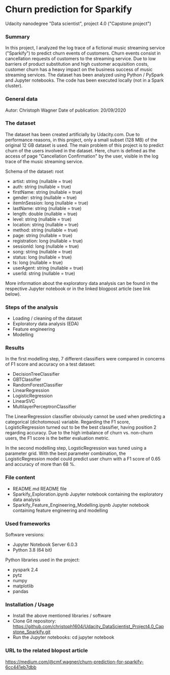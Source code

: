 # Churn prediction for Sparkify

Udacity nanodegree "Data scientist", project 4.0 ("Capstone project")

### Summary

In this project, I analyzed the log trace of a fictional music streaming service ("Sparkify") to predict churn events of customers. 
Churn events consist in cancellation requests of customers to the streaming service. Due to low barriers of product substitution and high customer acquisition costs, 
customer churn has a heavy impact on the business success of music streaming services. 
The dataset has been analyzed using Python / PySpark and Jupyter notebooks. The code has been executed locally (not in a Spark cluster). 

### General data

Autor: Christoph Wagner
Date of publication: 20/09/2020

### The dataset

The dataset has been created artificially by Udacity.com. Due to performance reasons, in this project, only a small subset (128 MB) of the original 12 GB dataset is used. 
The main problem of this project is to predict churn of the users involved in the dataset. 
Here, churn is defined as the access of page "Cancellation Confirmation" by the user, visible in the log trace of the music streaming service. 

Schema of the dataset:
root
- artist: string (nullable = true)
- auth: string (nullable = true)
- firstName: string (nullable = true)
- gender: string (nullable = true)
- itemInSession: long (nullable = true)
- lastName: string (nullable = true)
- length: double (nullable = true)
- level: string (nullable = true)
- location: string (nullable = true)
- method: string (nullable = true)
- page: string (nullable = true)
- registration: long (nullable = true)
- sessionId: long (nullable = true)
- song: string (nullable = true)
- status: long (nullable = true)
- ts: long (nullable = true)
- userAgent: string (nullable = true)
- userId: string (nullable = true)
 
More information about the exploratory data analysis can be found in the respective Jupyter notebook or in the linked blogpost article (see link below). 
 
### Steps of the analysis
- Loading / cleaning of the dataset
- Exploratory data analysis (EDA)
- Feature engineering
- Modelling

### Results
In the first modelling step, 7 different classifiers were compared in concerns of F1 score and accuracy on a test dataset:

* DecisionTreeClassifier
* GBTClassifier
* RandomForestClassifier
* LinearRegression
* LogisticRegression
* LinearSVC
* MultilayerPerceptronClassifier

The LinearRegression classifier obviously cannot be used when predicting a categorical (dichotomous) variable.
Regarding the F1 score, LogisticRegression turned out to be the best classifier, having position 2 regarding accuracy. 
Due to the high imbalance of churn vs. non-churn users, the F1 score is the better evaluation metric. 

In the second modelling step, LogsticRegression was tuned using a parameter grid. With the best parameter combination, the LogisticRegression model
could predict user churn with a F1 score of 0.65 and accuracy of more than 68 %. 
 
### File content

- README.md										README file 
- Sparkify_Exploration.ipynb					Jupyter notebook containing the exploratory data analysis
- Sparkify_Feature_Engineering_Modelling.ipynb	Jupyter notebook containing feature engineering and modelling

### Used frameworks
Software versions:
- Jupyter Notebook Server 6.0.3
- Python 3.8 (64 bit)

Python libraries used in the project:
- pyspark 2.4
- pytz
- numpy
- matplotlib
- pandas

### Installation / Usage

- Install the above mentioned libraries / software
- Clone Git repository: https://github.com/christoph1604/Udacity_DataScientist_Project4.0_Capstone_Sparkify.git
- Run the Jupyter notebooks: 
	cd <downloadpath>
	jupyter notebook

### URL to the related blopost article
 
https://medium.com/@cmf.wagner/churn-prediction-for-sparkify-6cc441eb7dbb